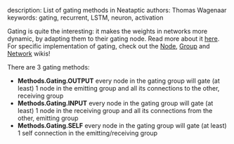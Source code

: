 description: List of gating methods in Neataptic
authors: Thomas Wagenaar
keywords: gating, recurrent, LSTM, neuron, activation

Gating is quite the interesting: it makes the weights in networks more dynamic, by adapting them to their gating node. Read more about it [here](https://en.wikipedia.org/wiki/Synaptic_gating). For specific implementation of gating, check out the [Node](../architecture/node.md), [Group](../architecture/group.md) and [Network](../architecture/network.md) wikis!

There are 3 gating methods:

* **Methods.Gating.OUTPUT** every node in the gating group will gate (at least) 1 node in the emitting group and all its connections to the other, receiving group
* **Methods.Gating.INPUT** every node in the gating group will gate (at least) 1 node in the receiving group and all its connections from the other, emitting group
* **Methods.Gating.SELF** every node in the gating group will gate (at least) 1 self connection in the emitting/receiving group

